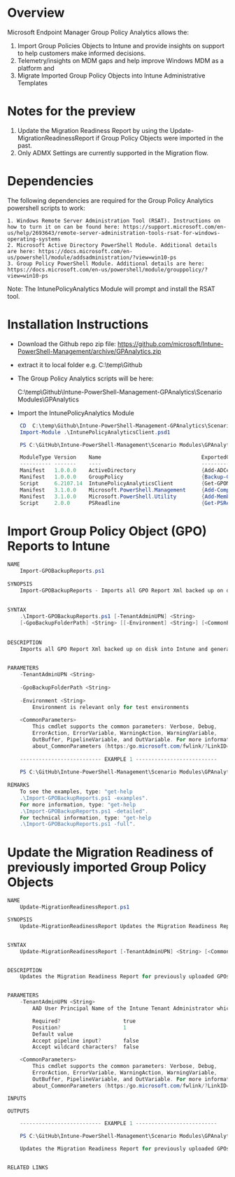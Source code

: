 
# Overview 
Microsoft Endpoint Manager Group Policy Analytics allows the:
1. Import Group Policies Objects to Intune and provide insights on support to help customers make informed decisions.
2. Telemetry/insights on MDM gaps and help improve Windows MDM as a platform and
3. Migrate Imported Group Policy Objects into Intune Administrative Templates

# Notes for the preview
1. Update the Migration Readiness Report by using the Update-MigrationReadinessReport if Group Policy Objects were imported in the past.
2. Only ADMX Settings are currently supported in the Migration flow.

# Dependencies
The following dependencies are required for the Group Policy Analytics powershell scripts to work:

    1. Windows Remote Server Administration Tool (RSAT). Instructions on how to turn it on can be found here: https://support.microsoft.com/en-us/help/2693643/remote-server-administration-tools-rsat-for-windows-operating-systems
    2. Microsoft Active Directory PowerShell Module. Additional details are here: https://docs.microsoft.com/en-us/powershell/module/addsadministration/?view=win10-ps
    3. Group Policy PowerShell Module. Additional details are here: https://docs.microsoft.com/en-us/powershell/module/grouppolicy/?view=win10-ps 

Note: The IntunePolicyAnalytics Module will prompt and install the RSAT tool.

# Installation Instructions
* Download the Github repo zip file: https://github.com/microsoft/Intune-PowerShell-Management/archive/GPAnalytics.zip 
* extract it to local folder e.g. C:\temp\Github
* The Group Policy Analytics scripts will be here: 
            
    C:\temp\Github\Intune-PowerShell-Management-GPAnalytics\Scenario Modules\GPAnalytics
* Import the IntunePolicyAnalytics Module
``` Powershell
    CD  C:\temp\Github\Intune-PowerShell-Management-GPAnalytics\Scenario Modules\GPAnalytics
    Import-Module .\IntunePolicyAnalyticsClient.psd1

    PS C:\GitHub\Intune-PowerShell-Management\Scenario Modules\GPAnalytics> Get-Module

    ModuleType Version    Name                                ExportedCommands
    ---------- -------    ----                                ----------------
    Manifest   1.0.0.0    ActiveDirectory                     {Add-ADCentralAccessPolicyMember, Add-ADComputerServiceAccount, Add-ADDomainCo...
    Manifest   1.0.0.0    GroupPolicy                         {Backup-GPO, Copy-GPO, Get-GPInheritance, Get-GPO...}
    Script     6.2107.14  IntunePolicyAnalyticsClient         {Get-GPOMigrationReportCollection, Get-MigrationReadinessReport, Import-GPOCol...
    Manifest   3.1.0.0    Microsoft.PowerShell.Management     {Add-Computer, Add-Content, Checkpoint-Computer, Clear-Content...}
    Manifest   3.1.0.0    Microsoft.PowerShell.Utility        {Add-Member, Add-Type, Clear-Variable, Compare-Object...}
    Script     2.0.0      PSReadline                          {Get-PSReadLineKeyHandler, Get-PSReadLineOption, Remove-PSReadLineKeyHandler, ...
```

# Import Group Policy Object (GPO) Reports to Intune
``` Powershell
NAME
    Import-GPOBackupReports.ps1
    
SYNOPSIS
    Import-GPOBackupReports - Imports all GPO Report Xml backed up on disk into Intune and generate Migration report
    
    
SYNTAX
    .\Import-GPOBackupReports.ps1 [-TenantAdminUPN] <String> 
    [-GpoBackupFolderPath] <String> [[-Environment] <String>] [<CommonParameters>]
    
    
DESCRIPTION
    Imports all GPO Report Xml backed up on disk into Intune and generate Migration report
    

PARAMETERS
    -TenantAdminUPN <String>
        
    -GpoBackupFolderPath <String>
        
    -Environment <String>
        Environment is relevant only for test environments
        
    <CommonParameters>
        This cmdlet supports the common parameters: Verbose, Debug,
        ErrorAction, ErrorVariable, WarningAction, WarningVariable,
        OutBuffer, PipelineVariable, and OutVariable. For more information, see 
        about_CommonParameters (https:/go.microsoft.com/fwlink/?LinkID=113216). 
    
    -------------------------- EXAMPLE 1 --------------------------
    
    PS C:\GitHub\Intune-PowerShell-Management\Scenario Modules\GPAnalytics>.\Import-GPOBackupReports.ps1 -TenantAdminUPN "admin@IPASHAMSUA01MSIT.onmicrosoft.com" -GPOBackupFolderPath "C:\GPOBackup"
    
REMARKS
    To see the examples, type: "get-help 
    .\Import-GPOBackupReports.ps1 -examples".
    For more information, type: "get-help 
    .\Import-GPOBackupReports.ps1 -detailed".
    For technical information, type: "get-help 
    .\Import-GPOBackupReports.ps1 -full".
```

# Update the Migration Readiness of previously imported Group Policy Objects

``` Powershell
NAME
    Update-MigrationReadinessReport.ps1

SYNOPSIS
    Update-MigrationReadinessReport Updates the Migration Readiness Report for previously uploaded GPOs.


SYNTAX
    Update-MigrationReadinessReport [-TenantAdminUPN] <String> [<CommonParameters>]


DESCRIPTION
    Updates the Migration Readiness Report for previously uploaded GPOs.


PARAMETERS
    -TenantAdminUPN <String>
        AAD User Principal Name of the Intune Tenant Administrator which is required to upload the GPOs.

        Required?                    true
        Position?                    1
        Default value
        Accept pipeline input?       false
        Accept wildcard characters?  false

    <CommonParameters>
        This cmdlet supports the common parameters: Verbose, Debug,
        ErrorAction, ErrorVariable, WarningAction, WarningVariable,
        OutBuffer, PipelineVariable, and OutVariable. For more information, see
        about_CommonParameters (https:/go.microsoft.com/fwlink/?LinkID=113216).

INPUTS

OUTPUTS

    -------------------------- EXAMPLE 1 --------------------------

    PS C:\GitHub\Intune-PowerShell-Management\Scenario Modules\GPAnalytics>.\Update-MigrationReadinessReport.ps1 -TenantAdminUPN "admin@IPASHAMSUA01MSIT.onmicrosoft.com"

    Updates the Migration Readiness Report for previously uploaded GPOs.


RELATED LINKS
```
